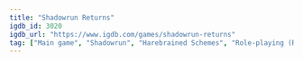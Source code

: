 ```yaml
---
title: "Shadowrun Returns"
igdb_id: 3020
igdb_url: "https://www.igdb.com/games/shadowrun-returns"
tag: ["Main game", "Shadowrun", "Harebrained Schemes", "Role-playing (RPG)", "Strategy", "Turn-based strategy (TBS)", "Adventure", "Indie", "Single player", "Bird view / Isometric", "Action", "Fantasy", "Science fiction", "Historical"]
---
```


